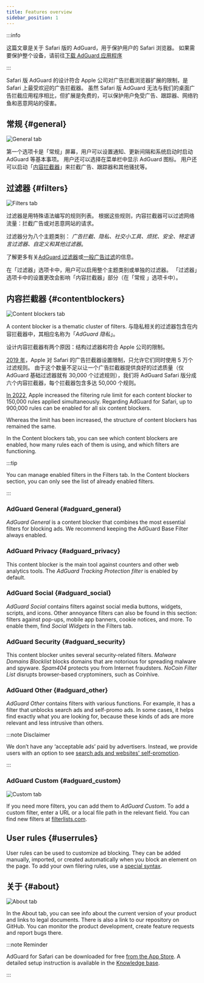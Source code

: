 ```yaml
---
title: Features overview
sidebar_position: 1
---
```


:::info

这篇文章是关于 Safari 版的 AdGuard，用于保护用户的 Safari 浏览器。 如果需要保护整个设备，请前往[下载 AdGuard 应用程序](https://agrd.io/download-kb-adblock)

:::

Safari 版 AdGuard 的设计符合 Apple 公司对广告拦截浏览器扩展的限制，是 Safari 上最受欢迎的广告拦截器。 虽然 Safari 版 AdGuard 无法与我们的桌面广告拦截应用程序相比，但扩展是免费的，可以保护用户免受广告、跟踪器、网络钓鱼和恶意网站的侵害。

## 常规 {#general}

![General tab](https://cdn.adtidy.org/public/Adguard/Blog/AG_for_Safari_in-depth_review/General.png)

第一个选项卡是「常规」屏幕，用户可以设置通知、更新间隔和系统启动时启动 AdGuard 等基本事项。 用户还可以选择在菜单栏中显示 AdGuard 图标。 用户还可以启动「[内容拦截器](#contentblockers)」来拦截广告、跟踪器和其他骚扰等。

## 过滤器 {#filters}

![Filters tab](https://cdn.adtidy.org/public/Adguard/Blog/AG_for_Safari_in-depth_review/Filters.png)

过滤器是用特殊语法编写的规则列表。 根据这些规则，内容拦截器可以过滤网络流量：拦截广告或对恶意网站的请求。

过滤器分为八个主题类别： *广告拦截、隐私、社交小工具、烦扰、安全、特定语言过滤器、自定义和其他过滤器*。

了解更多有关[AdGuard 过滤器](/general/ad-filtering/adguard-filters)或[一般广告过滤](/general/ad-filtering/how-ad-blocking-works)的信息。

在「过滤器」选项卡中，用户可以启用整个主题类别或单独的过滤器。 「过滤器」选项卡中的设置更改会影响「内容拦截器」部分（在「常规 」选项卡中）。

## 内容拦截器 {#contentblockers}

![Content blockers tab](https://cdn.adtidy.org/public/Adguard/Blog/AG_for_Safari_in-depth_review/Contentblockers.png)

A content blocker is a thematic cluster of filters. 与隐私相关的过滤器包含在内容拦截器中，其相应名称为「*AdGuard 隐私*」。

设计内容拦截器有两个原因：结构过滤器和符合 Apple 公司的限制。

[2019 年](https://adguard.com/en/blog/adguard-safari-1-5.html)，Apple 对 Safari 的广告拦截器设置限制，只允许它们同时使用 5 万个过滤规则。 由于这个数量不足以让一个广告拦截器提供良好的过滤质量（仅 AdGuard 基础过滤器就有 30,000 个过滤规则），我们将 AdGuard Safari 版分成六个内容拦截器，每个拦截器包含多达 50,000 个规则。

[In 2022](https://adguard.com/en/blog/adguard-for-safari-1-11.html), Apple increased the filtering rule limit for each content blocker to 150,000 rules applied simultaneously. Regarding AdGuard for Safari, up to 900,000 rules can be enabled for all six content blockers.

Whereas the limit has been increased, the structure of content blockers has remained the same.

In the Content blockers tab, you can see which content blockers are enabled, how many rules each of them is using, and which filters are functioning.

:::tip

You can manage enabled filters in the Filters tab. In the Content blockers section, you can only see the list of already enabled filters.

:::

### AdGuard General {#adguard_general}

*AdGuard General* is a content blocker that combines the most essential filters for blocking ads. We recommend keeping the AdGuard Base Filter always enabled.

### AdGuard Privacy {#adguard_privacy}

This content blocker is the main tool against counters and other web analytics tools. The *AdGuard Tracking Protection filter* is enabled by default.

### AdGuard Social {#adguard_social}

*AdGuard Social* contains filters against social media buttons, widgets, scripts, and icons. Other annoyance filters can also be found in this section: filters against pop-ups, mobile app banners, cookie notices, and more. To enable them, find *Social Widgets* in the Filters tab.

### AdGuard Security {#adguard_security}

This content blocker unites several security-related filters. *Malware Domains Blocklist* blocks domains that are notorious for spreading malware and spyware. *Spam404* protects you from Internet fraudsters. *NoCoin Filter List* disrupts browser-based cryptominers, such as Coinhive.

### AdGuard Other {#adguard_other}

*AdGuard Other* contains filters with various functions. For example, it has a filter that unblocks search ads and self-promo ads. In some cases, it helps find exactly what you are looking for, because these kinds of ads are more relevant and less intrusive than others.

:::note Disclaimer

We don’t have any ‘acceptable ads’ paid by advertisers. Instead, we provide users with an option to see [search ads and websites' self-promotion](/general/ad-filtering/search-ads).

:::

### AdGuard Custom {#adguard_custom}

![Custom tab](https://cdn.adtidy.org/public/Adguard/Blog/AG_for_Safari_in-depth_review/AGCustom.png)

If you need more filters, you can add them to *AdGuard Custom*. To add a custom filter, enter a URL or a local file path in the relevant field. You can find new filters at [filterlists.com](https://filterlists.com/).

## User rules {#userrules}

User rules can be used to customize ad blocking. They can be added manually, imported, or created automatically when you block an element on the page. To add your own filering rules, use a [special syntax](/general/ad-filtering/create-own-filters).

## 关于 {#about}

![About tab](https://cdn.adtidy.org/public/Adguard/Blog/AG_for_Safari_in-depth_review/About.png)

In the About tab, you can see info about the current version of your product and links to legal documents. There is also a link to our repository on GitHub. You can monitor the product development, create feature requests and report bugs there.

:::note Reminder

AdGuard for Safari can be downloaded for free [from the App Store](https://apps.apple.com/app/adguard-for-safari/id1440147259). A detailed setup instruction is available in the [Knowledge base](../installation).

:::
